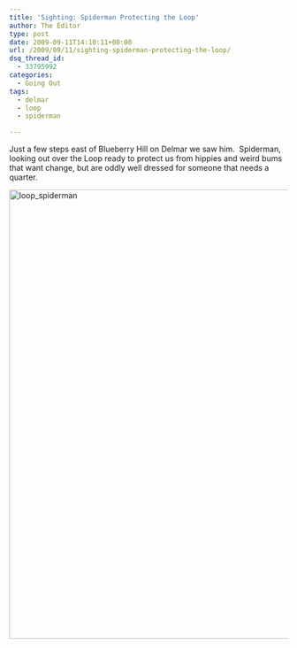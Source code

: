 ```yaml
---
title: 'Sighting: Spiderman Protecting the Loop'
author: The Editor
type: post
date: 2009-09-11T14:10:11+00:00
url: /2009/09/11/sighting-spiderman-protecting-the-loop/
dsq_thread_id:
  - 33795992
categories:
  - Going Out
tags:
  - delmar
  - loop
  - spiderman

---
```

Just a few steps east of Blueberry Hill on Delmar we saw him.  Spiderman, looking out over the Loop ready to protect us from hippies and weird bums that want change, but are oddly well dressed for someone that needs a quarter.

<img class="aligncenter size-full wp-image-1668" title="loop_spiderman" src="http://punchingkitty.com/wp-content/uploads/2009/09/loop_spiderman.jpg" alt="loop_spiderman" width="600" height="812" srcset="http://media.punchingkitty.com/wordpress/2009/09/loop_spiderman.jpg 600w, http://media.punchingkitty.com/wordpress/2009/09/loop_spiderman-221x300.jpg 221w" sizes="(max-width: 600px) 100vw, 600px" />